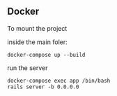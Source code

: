 ## Docker

To mount the project

inside the main foler:

```
docker-compose up --build
```

run the server
```
docker-compose exec app /bin/bash
rails server -b 0.0.0.0
```

